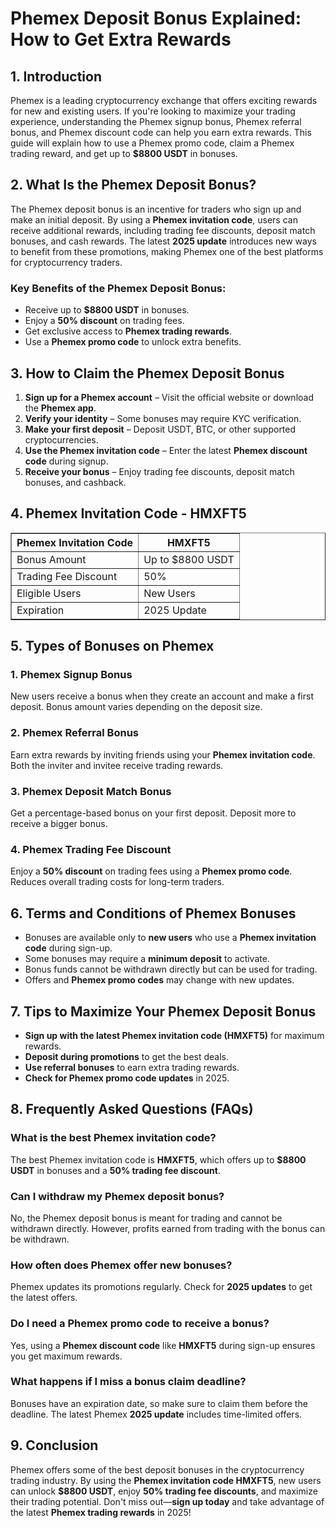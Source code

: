 <h1>Phemex Deposit Bonus Explained: How to Get Extra Rewards</h1>
<h2>1. Introduction</h2>
<p>Phemex is a leading cryptocurrency exchange that offers exciting rewards for new and existing users. If you're looking to maximize your trading experience, understanding the Phemex signup bonus, Phemex referral bonus, and Phemex discount code can help you earn extra rewards. This guide will explain how to use a Phemex promo code, claim a Phemex trading reward, and get up to <strong>$8800 USDT</strong> in bonuses.</p>

<h2>2. What Is the Phemex Deposit Bonus?</h2>
<p>The Phemex deposit bonus is an incentive for traders who sign up and make an initial deposit. By using a <strong>Phemex invitation code</strong>, users can receive additional rewards, including trading fee discounts, deposit match bonuses, and cash rewards. The latest <strong>2025 update</strong> introduces new ways to benefit from these promotions, making Phemex one of the best platforms for cryptocurrency traders.</p>

<h3>Key Benefits of the Phemex Deposit Bonus:</h3>
<ul>
    <li>Receive up to <strong>$8800 USDT</strong> in bonuses.</li>
    <li>Enjoy a <strong>50% discount</strong> on trading fees.</li>
    <li>Get exclusive access to <strong>Phemex trading rewards</strong>.</li>
    <li>Use a <strong>Phemex promo code</strong> to unlock extra benefits.</li>
</ul>

<h2>3. How to Claim the Phemex Deposit Bonus</h2>
<ol>
    <li><strong>Sign up for a Phemex account</strong> – Visit the official website or download the <strong>Phemex app</strong>.</li>
    <li><strong>Verify your identity</strong> – Some bonuses may require KYC verification.</li>
    <li><strong>Make your first deposit</strong> – Deposit USDT, BTC, or other supported cryptocurrencies.</li>
    <li><strong>Use the Phemex invitation code</strong> – Enter the latest <strong>Phemex discount code</strong> during signup.</li>
    <li><strong>Receive your bonus</strong> – Enjoy trading fee discounts, deposit match bonuses, and cashback.</li>
</ol>

<h2>4. Phemex Invitation Code - HMXFT5</h2>
<table border="1">
    <tr>
        <th>Phemex Invitation Code</th>
        <th>HMXFT5</th>
    </tr>
    <tr>
        <td>Bonus Amount</td>
        <td>Up to $8800 USDT</td>
    </tr>
    <tr>
        <td>Trading Fee Discount</td>
        <td>50%</td>
    </tr>
    <tr>
        <td>Eligible Users</td>
        <td>New Users</td>
    </tr>
    <tr>
        <td>Expiration</td>
        <td>2025 Update</td>
    </tr>
</table>

<h2>5. Types of Bonuses on Phemex</h2>
<h3>1. Phemex Signup Bonus</h3>
<p>New users receive a bonus when they create an account and make a first deposit. Bonus amount varies depending on the deposit size.</p>

<h3>2. Phemex Referral Bonus</h3>
<p>Earn extra rewards by inviting friends using your <strong>Phemex invitation code</strong>. Both the inviter and invitee receive trading rewards.</p>

<h3>3. Phemex Deposit Match Bonus</h3>
<p>Get a percentage-based bonus on your first deposit. Deposit more to receive a bigger bonus.</p>

<h3>4. Phemex Trading Fee Discount</h3>
<p>Enjoy a <strong>50% discount</strong> on trading fees using a <strong>Phemex promo code</strong>. Reduces overall trading costs for long-term traders.</p>

<h2>6. Terms and Conditions of Phemex Bonuses</h2>
<ul>
    <li>Bonuses are available only to <strong>new users</strong> who use a <strong>Phemex invitation code</strong> during sign-up.</li>
    <li>Some bonuses may require a <strong>minimum deposit</strong> to activate.</li>
    <li>Bonus funds cannot be withdrawn directly but can be used for trading.</li>
    <li>Offers and <strong>Phemex promo codes</strong> may change with new updates.</li>
</ul>

<h2>7. Tips to Maximize Your Phemex Deposit Bonus</h2>
<ul>
    <li><strong>Sign up with the latest Phemex invitation code (HMXFT5)</strong> for maximum rewards.</li>
    <li><strong>Deposit during promotions</strong> to get the best deals.</li>
    <li><strong>Use referral bonuses</strong> to earn extra trading rewards.</li>
    <li><strong>Check for Phemex promo code updates</strong> in 2025.</li>
</ul>

<h2>8. Frequently Asked Questions (FAQs)</h2>
<h3>What is the best Phemex invitation code?</h3>
<p>The best Phemex invitation code is <strong>HMXFT5</strong>, which offers up to <strong>$8800 USDT</strong> in bonuses and a <strong>50% trading fee discount</strong>.</p>

<h3>Can I withdraw my Phemex deposit bonus?</h3>
<p>No, the Phemex deposit bonus is meant for trading and cannot be withdrawn directly. However, profits earned from trading with the bonus can be withdrawn.</p>

<h3>How often does Phemex offer new bonuses?</h3>
<p>Phemex updates its promotions regularly. Check for <strong>2025 updates</strong> to get the latest offers.</p>

<h3>Do I need a Phemex promo code to receive a bonus?</h3>
<p>Yes, using a <strong>Phemex discount code</strong> like <strong>HMXFT5</strong> during sign-up ensures you get maximum rewards.</p>

<h3>What happens if I miss a bonus claim deadline?</h3>
<p>Bonuses have an expiration date, so make sure to claim them before the deadline. The latest Phemex <strong>2025 update</strong> includes time-limited offers.</p>

<h2>9. Conclusion</h2>
<p>Phemex offers some of the best deposit bonuses in the cryptocurrency trading industry. By using the <strong>Phemex invitation code HMXFT5</strong>, new users can unlock <strong>$8800 USDT</strong>, enjoy <strong>50% trading fee discounts</strong>, and maximize their trading potential. Don't miss out—<strong>sign up today</strong> and take advantage of the latest <strong>Phemex trading rewards</strong> in 2025!</p>
